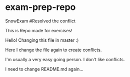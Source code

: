 # exam-prep-repo
SnowExam
#Resolved the conflict

This is 
Repo made for exercises!

Hello! Changing this file in master :)


Here I change the file again to create conflicts.

I'm usually a very easy going person. I don't like conflicts.

I need to change README.md again...


